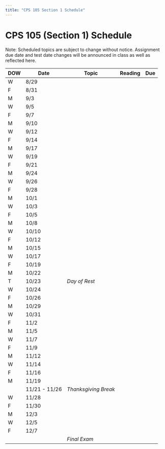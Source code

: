 ```yaml
---
title: "CPS 105 Section 1 Schedule"
---
```


# CPS 105 (Section 1) Schedule

Note: Scheduled topics are subject to change without notice. Assignment due date and test date changes will be announced in class as well as reflected here.

| DOW | Date | Topic | Reading | Due |
| --- | --- | --- | --- | --- |
| W | 8/29 | | | |
| F | 8/31 | | | |
| M | 9/3 | | | |
| W | 9/5 | | | |
| F | 9/7 | | | |
| M | 9/10 | | | |
| W | 9/12 | | | |
| F | 9/14 | | | |
| M | 9/17 | | | |
| W | 9/19 | | | |
| F | 9/21 | | | |
| M | 9/24 | | | |
| W | 9/26 | | | |
| F | 9/28 | | | |
| M | 10/1 | | | |
| W | 10/3 | | | |
| F | 10/5 | | | |
| M | 10/8 | | | |
| W | 10/10 | | | |
| F | 10/12 | | | |
| M | 10/15 | | | |
| W | 10/17 | | | |
| F | 10/19 | | | |
| M | 10/22 | | | |
| T | 10/23 | _Day of Rest_ | | |
| W | 10/24 | | | |
| F | 10/26 | | | |
| M | 10/29 | | | |
| W | 10/31 | | | |
| F | 11/2 | | | |
| M | 11/5 | | | |
| W | 11/7 | | | |
| F | 11/9 | | | |
| M | 11/12 | | | |
| W | 11/14 | | | |
| F | 11/16 | | | |
| M | 11/19 | | | |
| | 11/21 - 11/26 | _Thanksgiving Break_ | | |
| W | 11/28 | | | |
| F | 11/30 | | | |
| M | 12/3 | | | |
| W | 12/5 | | | |
| F | 12/7 | | | |
| | | _Final Exam_ | | |
